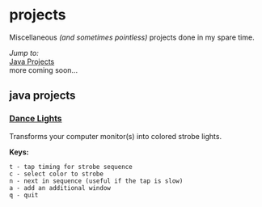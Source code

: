 # projects
Miscellaneous _(and sometimes pointless)_ projects done in my spare time.

_Jump to:_<br>
[Java Projects](#java-projects)<br>
more coming soon...


## java projects
### [Dance Lights](https://github.com/davidboschwitz/projects/tree/master/DanceLights)
Transforms your computer monitor(s) into colored strobe lights.

__Keys:__
```
t - tap timing for strobe sequence
c - select color to strobe 
n - next in sequence (useful if the tap is slow)
a - add an additional window
q - quit
```

